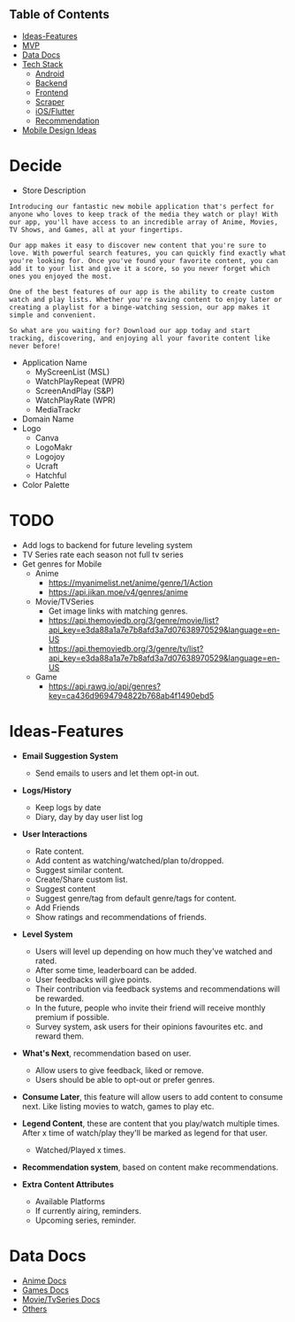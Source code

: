 ## Table of Contents

- [Ideas-Features](#Ideas-Features)
- [MVP](#MVP)
- [Data Docs](#Data-Docs)
- [Tech Stack](https://github.com/MrNtlu/Project-Consumer/wiki/Tech-Stack)
  - [Android](https://github.com/MrNtlu/Project-Consumer/wiki/TS-Android)
  - [Backend](https://github.com/MrNtlu/Project-Consumer/wiki/TS-Backend-Database)
  - [Frontend](https://github.com/MrNtlu/Project-Consumer/wiki/TS-Frontend)
  - [Scraper](https://github.com/MrNtlu/Project-Consumer/wiki/TS-Scraper)
  - [iOS/Flutter](https://github.com/MrNtlu/Project-Consumer/wiki/TS-iOS-Flutter)
  - [Recommendation](https://github.com/MrNtlu/Project-Consumer/wiki/TS-Recommendation-System)
- [Mobile Design Ideas](https://github.com/MrNtlu/Project-Consumer/wiki/Design-Mobile)

# Decide
- Store Description
```
Introducing our fantastic new mobile application that's perfect for anyone who loves to keep track of the media they watch or play! With our app, you'll have access to an incredible array of Anime, Movies, TV Shows, and Games, all at your fingertips.

Our app makes it easy to discover new content that you're sure to love. With powerful search features, you can quickly find exactly what you're looking for. Once you've found your favorite content, you can add it to your list and give it a score, so you never forget which ones you enjoyed the most.

One of the best features of our app is the ability to create custom watch and play lists. Whether you're saving content to enjoy later or creating a playlist for a binge-watching session, our app makes it simple and convenient.

So what are you waiting for? Download our app today and start tracking, discovering, and enjoying all your favorite content like never before!
```

- Application Name
  * MyScreenList (MSL)
  * WatchPlayRepeat (WPR)
  * ScreenAndPlay (S&P)
  * WatchPlayRate (WPR)
  * MediaTrackr 
- Domain Name
- Logo
  * Canva
  * LogoMakr
  * Logojoy
  * Ucraft
  * Hatchful
- Color Palette

# TODO
- Add logs to backend for future leveling system
- TV Series rate each season not full tv series
- Get genres for Mobile
  * Anime
    * https://myanimelist.net/anime/genre/1/Action
    * https://api.jikan.moe/v4/genres/anime
  * Movie/TVSeries
    * Get image links with matching genres.
    * https://api.themoviedb.org/3/genre/movie/list?api_key=e3da88a1a7e7b8afd3a7d07638970529&language=en-US
    * https://api.themoviedb.org/3/genre/tv/list?api_key=e3da88a1a7e7b8afd3a7d07638970529&language=en-US
  * Game
    * https://api.rawg.io/api/genres?key=ca436d9694794822b768ab4f1490ebd5

# Ideas-Features

- **Email Suggestion System**
  * Send emails to users and let them opt-in out.

- **Logs/History**
  * Keep logs by date
  * Diary, day by day user list log

- **User Interactions**
  * Rate content.
  * Add content as watching/watched/plan to/dropped.
  * Suggest similar content.
  * Create/Share custom list.
  * Suggest content
  * Suggest genre/tag from default genre/tags for content.
  * Add Friends
  * Show ratings and recommendations of friends.

- **Level System**
  * Users will level up depending on how much they've watched and rated.
  * After some time, leaderboard can be added.
  * User feedbacks will give points.
  * Their contribution via feedback systems and recommendations will be rewarded.
  * In the future, people who invite their friend will receive monthly premium if possible.
  * Survey system, ask users for their opinions favourites etc. and reward them.

- **What's Next**, recommendation based on user.
  * Allow users to give feedback, liked or remove.
  * Users should be able to opt-out or prefer genres.

- **Consume Later**, this feature will allow users to add content to consume next. Like listing movies to watch, games to play etc.

- **Legend Content**, these are content that you play/watch multiple times. After x time of watch/play they'll be marked as legend for that user.
  * Watched/Played x times.

- **Recommendation system**, based on content make recommendations.

- **Extra Content Attributes**
  * Available Platforms
  * If currently airing, reminders.
  * Upcoming series, reminder.


# Data Docs

- [Anime Docs](https://github.com/MrNtlu/Project-Consumer/wiki/API-Docs-Anime)
- [Games Docs](https://github.com/MrNtlu/Project-Consumer/wiki/API-Docs-Games)
- [Movie/TvSeries Docs](https://github.com/MrNtlu/Project-Consumer/wiki/API-Docs-Movie-TVSeries)
- [Others](https://github.com/MrNtlu/Project-Consumer/wiki/API-Docs-Others)




